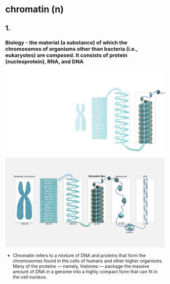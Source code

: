 # chromatin (n)

## 1.

### Biology - the material (a substance) of which the chromosomes of organisms other than bacteria (i.e., eukaryotes) are composed. It consists of protein (nucleoprotein), RNA, and DNA

![](chromatin-02.png)
![](chromatin-01.png)

- Chromatin refers to a mixture of DNA and proteins that form the chromosomes found in the cells of humans and other higher organisms. Many of the proteins — namely, histones — package the massive amount of DNA in a genome into a highly compact form that can fit in the cell nucleus. 